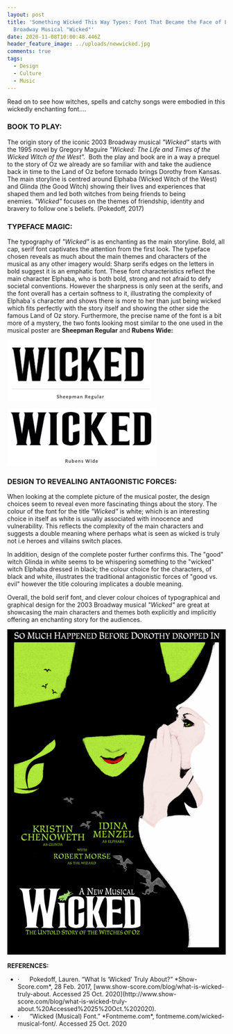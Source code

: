 ```yaml
---
layout: post
title: 'Something Wicked This Way Types: Font That Became the Face of Legendary
  Broadway Musical "Wicked"'
date: 2020-11-08T10:00:48.446Z
header_feature_image: ../uploads/newwicked.jpg
comments: true
tags:
  - Design
  - Culture
  - Music
---
```

Read on to see how witches, spells and catchy songs were embodied in this wickedly enchanting font....

### **BOOK TO PLAY:**

The origin story of the iconic 2003 Broadway musical *"Wicked"* starts with the 1995 novel by Gregory Maguire *"Wicked: The Life and Times of the Wicked Witch of the West".*  Both the play and book are in a way a prequel to the story of Oz we already are so familiar with and take the audience back in time to the Land of Oz before tornado brings Dorothy from Kansas. The main storyline is centred around Elphaba (Wicked Witch of the West) and Glinda (the Good Witch) showing their lives and experiences that shaped them and led both witches from being friends to being enemies. *"Wicked"* focuses on the themes of friendship, identity and bravery to follow one`s beliefs. (Pokedoff, 2017) 

### **TYPEFACE MAGIC:** 

The typography of *"Wicked"* is as enchanting as the main storyline. Bold, all cap, serif font captivates the attention from the first look. The typeface chosen reveals as much about the main themes and characters of the musical as any other imagery would: Sharp serifs edges on the letters in bold suggest it is an emphatic font. These font characteristics reflect the main character Elphaba, who is both bold, strong and not afraid to defy societal conventions. However the sharpness is only seen at the serifs, and the font overall has a certain softness to it, illustrating the complexity of Elphaba`s character and shows there is more to her than just being wicked which fits perfectly with the story itself and showing the other side the famous Land of Oz story. Furthermore, the precise name of the font is a bit more of a mystery, the two fonts looking most similar to the one used in the musical poster are **Sheepman Regular** and **Rubens Wide:** 

![](../uploads/skjermbilde-2020-11-08-kl.-22.41.33.png)

![](../uploads/skjermbilde-2020-11-08-kl.-22.41.43.png)

### **DESIGN TO REVEALING ANTAGONISTIC FORCES:** 

When looking at the complete picture of the musical poster, the design choices seem to reveal even more fascinating things about the story. The colour of the font for the title *"Wicked"* is white; which is an interesting choice in itself as white is usually associated with innocence and vulnerability. This reflects the complexity of the main characters and suggests a double meaning where perhaps what is seen as wicked is truly not i.e heroes and villains switch places. 

In addition, design of the complete poster further confirms this. The "good" witch Glinda in white seems to be whispering something to the "wicked" witch Elphaba dressed in black; the colour choice for the characters, of black and white, illustrates the traditional antagonistic forces of "good vs. evil" however the title colouring implicates a double meaning. 

Overall, the bold serif font, and clever colour choices of typographical and graphical design for the 2003 Broadway musical *"Wicked"* are great at showcasing the main characters and themes both explicitly and implicitly offering an enchanting story for the audiences. 

![Wicked Poster (Font Meme) ](../uploads/wicked-musical-font.png)

**REFERENCES:** 

* <!--\[if !supportLists]-->·      <!--\[endif]-->Pokedoff, Lauren. “What Is ‘Wicked’ Truly About?” *Show-Score.com*, 28 Feb. 2017, [www.show-score.com/blog/what-is-wicked-truly-about. Accessed 25 Oct. 2020](http://www.show-score.com/blog/what-is-wicked-truly-about.%20Accessed%2025%20Oct.%202020).
* <!--\[if !supportLists]-->·      <!--\[endif]-->“Wicked (Musical) Font.” *Fontmeme.com*, fontmeme.com/wicked-musical-font/. Accessed 25 Oct. 2020